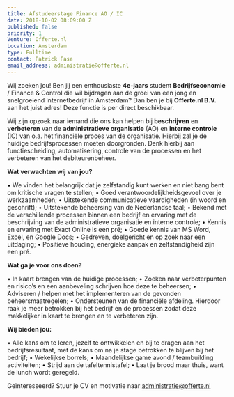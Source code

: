```yaml
---
title: Afstudeerstage Finance AO / IC
date: 2018-10-02 08:09:00 Z
published: false
priority: 1
Venture: Offerte.nl
Location: Amsterdam
type: Fulltime
contact: Patrick Fase
email_address: administratie@offerte.nl
---
```


Wij zoeken jou! Ben jij een enthousiaste **4e-jaars** student **Bedrijfseconomie** / Finance & Control die wil bijdragen aan de groei van een jong en snelgroeiend internetbedrijf in Amsterdam? Dan ben je bij **Offerte.nl B.V.** aan het juist adres! Deze functie is per direct beschikbaar.

Wij zijn opzoek naar iemand die ons kan helpen bij **beschrijven** en **verbeteren** van de **administratieve organisatie** (AO) en **interne controle** (IC) van o.a. het financiële proces van de organisatie. Hierbij zal je de huidige bedrijfsprocessen moeten doorgronden. Denk hierbij aan functiescheiding, automatisering, controle van de processen en het verbeteren van het debiteurenbeheer. 

**Wat verwachten wij van jou?**

•	We vinden het belangrijk dat je zelfstandig kunt werken en niet bang bent om 
        kritische vragen te stellen;
•	Goed verantwoordelijkheidsgevoel over je werkzaamheden;
•	Uitstekende communicatieve vaardigheden (in woord en geschrift);
•	Uitstekende beheersing van de Nederlandse taal;
•	Bekend met de verschillende processen binnen een bedrijf en ervaring met de 
        beschrijving van de administratieve organisatie en interne controle;
•	Kennis en ervaring met Exact Online is een pré;
•	Goede kennis van MS Word, Excel, en Google Docs;
•	Gedreven, doelgericht en op zoek naar een uitdaging;
•	Positieve houding, energieke aanpak en zelfstandigheid zijn een pré.

**Wat ga je voor ons doen?**

•	In kaart brengen van de huidige processen;
•	Zoeken naar verbeterpunten en risico’s en een aanbeveling schrijven hoe deze 
        te beheersen;
•	Adviseren / helpen met het implementeren van de gevonden beheersmaatregelen;
•	Ondersteunen van de financiële afdeling. Hierdoor raak je meer betrokken bij 
        het bedrijf en de processen zodat deze makkelijker in kaart te brengen en te 
        verbeteren zijn.

**Wij bieden jou:**

•	Alle kans om te leren, jezelf te ontwikkelen en bij te dragen aan het 
        bedrijfsresultaat, met de kans om na je stage betrokken te blijven bij het 
        bedrijf;
•	Wekelijkse borrels;
•	Maandelijkse game avond / teambuilding activiteiten;
•	Strijd aan de tafeltennistafel;
•	Laat je brood maar thuis, want de lunch wordt geregeld.

Geïnteresseerd? Stuur je CV en motivatie naar administratie@offerte.nl 

